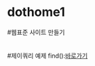 # dothome1
#웹표준 사이트 만들기<br>
<a href=https://ayou2017.github.io/dothome1/webstandard/index.html></a>
<br>
<br>
#제이쿼리 예제
find():<a href="https://ayou2017.github.io/dothome1/jquery/jquery04_find2.html">바로가기</a>
